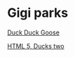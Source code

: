 # Gigi parks


<a href="https://gejoewing.github.io/WD/yay%20html/">Duck Duck Goose</a>

<a href="html5/index.html" target="_blank"> HTML 5, Ducks two</a>